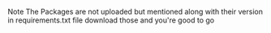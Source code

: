 Note The Packages are not uploaded but mentioned along with their version in requirements.txt file download those and
you're good to go 
